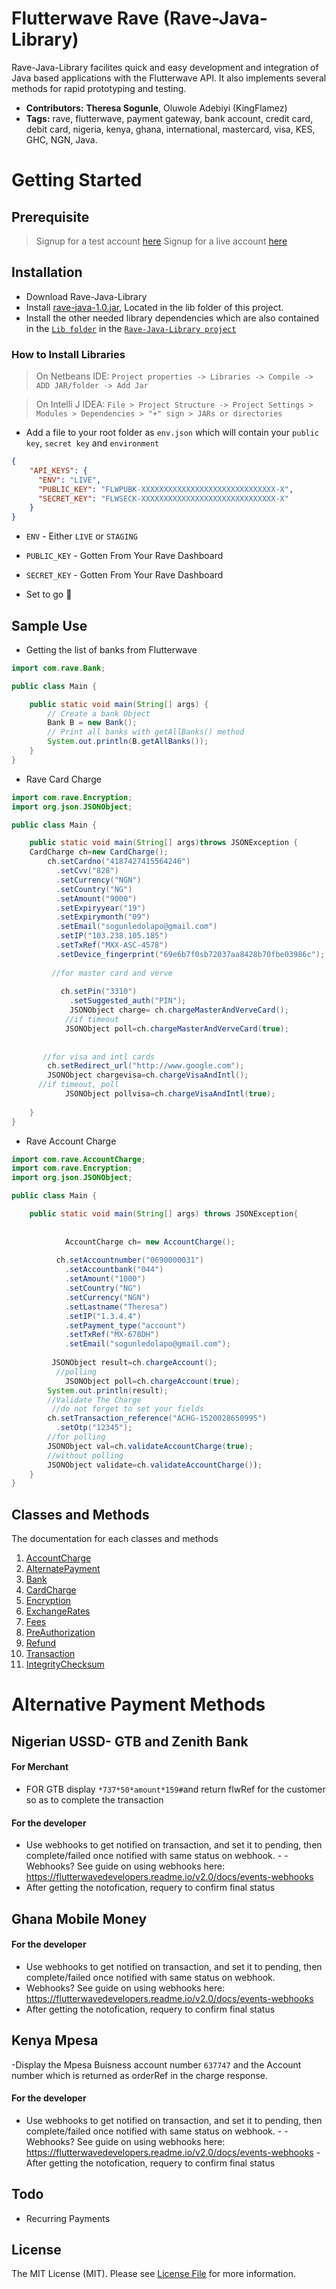 ﻿# Flutterwave Rave (Rave-Java-Library)
Rave-Java-Library facilites quick and easy development and integration of Java based applications with the Flutterwave API. It also implements several methods for rapid prototyping and testing.

- **Contributors:** **Theresa Sogunle**, Oluwole Adebiyi (KingFlamez)
- **Tags:** rave, flutterwave, payment gateway, bank account, credit card, debit card, nigeria, kenya, ghana, international, mastercard, visa, KES, GHC, NGN,  Java.

# Getting Started

## Prerequisite
> Signup for a test account [here](http://rave.frontendpwc.com/)
> Signup for a live account [here](https://rave.flutterwave.com)

## Installation
- Download Rave-Java-Library
- Install [rave-java-1.0.jar](lib/rave-java-1.0.jar?raw=true), Located in the lib folder of this project. 
- Install the other needed library dependencies which are also contained in the [`Lib folder`](lib) in the [`Rave-Java-Library project`](lib)

### How to Install Libraries
>On Netbeans IDE: `Project properties -> Libraries -> Compile -> ADD JAR/folder -> Add Jar`

>On Intelli J IDEA: `File > Project Structure -> Project Settings > Modules > Dependencies > "+" sign > JARs or directories`

- Add a file to your root folder as `env.json` which will contain your `public key`, `secret key` and `environment`

```json
{
    "API_KEYS": {
      "ENV": "LIVE",
      "PUBLIC_KEY": "FLWPUBK-XXXXXXXXXXXXXXXXXXXXXXXXXXXXXX-X",
      "SECRET_KEY": "FLWSECK-XXXXXXXXXXXXXXXXXXXXXXXXXXXXXX-X"
    }
}
```

- `ENV` - Either `LIVE` or `STAGING`
- `PUBLIC_KEY` - Gotten From Your Rave Dashboard
- `SECRET_KEY` - Gotten From Your Rave Dashboard

- Set to go 💪


## Sample Use

- Getting the list of banks from Flutterwave

```java
import com.rave.Bank;

public class Main {

    public static void main(String[] args) {
        // Create a bank Object
        Bank B = new Bank();
        // Print all banks with getAllBanks() method
        System.out.println(B.getAllBanks());
    }
}
```

- Rave Card Charge
```java
import com.rave.Encryption;
import org.json.JSONObject;

public class Main {

    public static void main(String[] args)throws JSONException {
	CardCharge ch=new CardCharge();
        ch.setCardno("4187427415564246")
          .setCvv("828")
          .setCurrency("NGN")
          .setCountry("NG")
          .setAmount("9000")
          .setExpiryyear("19")
          .setExpirymonth("09")
          .setEmail("sogunledolapo@gmail.com")
          .setIP("103.238.105.185")
          .setTxRef("MXX-ASC-4578")
          .setDevice_fingerprint("69e6b7f0sb72037aa8428b70fbe03986c");
     
         //for master card and verve
     
           ch.setPin("3310")
             .setSuggested_auth("PIN");
             JSONObject charge= ch.chargeMasterAndVerveCard();
            //if timeout
            JSONObject poll=ch.chargeMasterAndVerveCard(true);
   
       
       //for visa and intl cards
        ch.setRedirect_url("http://www.google.com");
        JSONObject chargevisa=ch.chargeVisaAndIntl();
	  //if timeout, poll
            JSONObject pollvisa=ch.chargeVisaAndIntl(true);
       
    }
}
```

- Rave Account Charge
```java
import com.rave.AccountCharge;
import com.rave.Encryption;
import org.json.JSONObject;

public class Main {

    public static void main(String[] args) throws JSONException{
      	   
	  
            AccountCharge ch= new AccountCharge();
            
          ch.setAccountnumber("0690000031")
            .setAccountbank("044")
            .setAmount("1000")
            .setCountry("NG")
            .setCurrency("NGN")
            .setLastname("Theresa")
            .setIP("1.3.4.4")
            .setPayment_type("account")
            .setTxRef("MX-678DH")
            .setEmail("sogunledolapo@gmail.com");
          
         JSONObject result=ch.chargeAccount();
          //polling
            JSONObject poll=ch.chargeAccount(true);
        System.out.println(result);
        //Validate The Charge
         //do not forget to set your fields
        ch.setTransaction_reference("ACHG-1520028650995")
          .setOtp("12345");
        //for polling
        JSONObject val=ch.validateAccountCharge(true);
        //without polling
        JSONObject validate=ch.validateAccountCharge());
    }
}

```

## Classes and Methods

The documentation for each classes and methods

1. [AccountCharge](Documentation/ACCOUNT.md)
2. [AlternatePayment](Documentation/ALTPAYMENT.md)
3. [Bank](Documentation/BANK.md)
4. [CardCharge](Documentation/CARD.md)
5. [Encryption](Documentation/ENCRYPTION.md)
6. [ExchangeRates](Documentation/EXCHANGERATES.md)
7. [Fees](Documentation/FEES.md)
8. [PreAuthorization](Documentation/PREAUTH.md)
9. [Refund](Documentation/REFUND.md)
10. [Transaction](Documentation/REFUND.md)
11. [IntegrityChecksum](Documentation/CHECKSUM.md)


# Alternative Payment Methods
## Nigerian USSD- GTB and Zenith Bank
#### For Merchant
- FOR GTB display ```*737*50*amount*159#```and return flwRef for the customer so as to complete the transaction
#### For the developer
- Use webhooks to get notified on transaction, and set it to pending, then complete/failed once notified with same status on webhook. - - Webhooks? See guide on using webhooks here: https://flutterwavedevelopers.readme.io/v2.0/docs/events-webhooks
- After getting the notofication, requery to confirm final status
## Ghana Mobile Money
#### For the developer
- Use webhooks to get notified on transaction, and set it to pending, then complete/failed once notified with same status on webhook.
- Webhooks? See guide on using webhooks here: https://flutterwavedevelopers.readme.io/v2.0/docs/events-webhooks
- After getting the notofication, requery to confirm final status
## Kenya Mpesa
-Display the Mpesa Buisness account number ```637747``` and the Account number which is returned as orderRef in the charge response.
#### For the developer
- Use webhooks to get notified on transaction, and set it to pending, then complete/failed once notified with same status on webhook. - - Webhooks? See guide on using webhooks here: https://flutterwavedevelopers.readme.io/v2.0/docs/events-webhooks
-After getting the notofication, requery to confirm final status

## Todo

- Recurring Payments

## License

The MIT License (MIT). Please see [License File](LICENSE.md) for more information.
